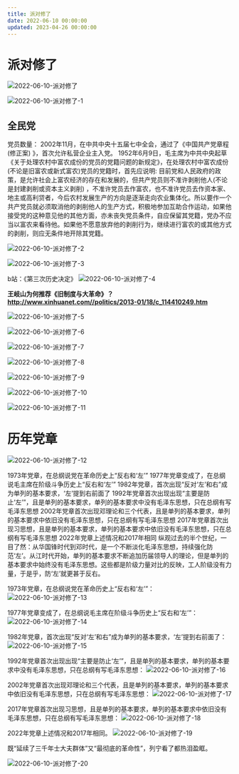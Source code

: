```yaml
---
title: 派对修了
date: 2022-06-10 00:00:00
updated: 2023-04-26 00:00:00
---
```


# 派对修了
![2022-06-10-派对修了](assets/2022-06-10-派对修了.jpeg)

![2022-06-10-派对修了-1](assets/2022-06-10-派对修了-1.jpeg)

## 全民党
党员数量：
2002年11月，在中共中央十五届七中全会，通过了《中国共产党章程(修正案) 》，首次允许私营企业主入党。
1952年6月9日，毛主席为中共中央起草《关于处理农村中富农成份的党员的党籍问题的新规定》，在处理农村中富农成份 (不论是旧富农或新式富农)党员的党籍时，首先应说明: 目前党和人民政府的政策，是允许社会上富农经济的存在和发展的，但共产党员则不准许剥削他人(不论是封建剥削或资本主义剥削) ，不准许党员去作富农，也不准许党员去作资本家、地主或高利贷者，今后农村发展生产的方向是逐渐走向农业集体化。所以要作一个共产党员就必须取消他的剥削他人的生产方式，积极地参加互助合作运动，如果他接受党的这种意见他的其他方面，亦未丧失党员条件，自应保留其党籍，党办不应当以富农来看待他。如果他不愿意放弃他的剥削行为，继续进行富农的或其他方式的剥削，则应无条件地开除其党籍。

![2022-06-10-派对修了-2](assets/2022-06-10-派对修了-2.png)

![2022-06-10-派对修了-3](assets/2022-06-10-派对修了-3.jpeg)

b站：《第三次历史决定》
![2022-06-10-派对修了-4](assets/2022-06-10-派对修了-4.png)

**王岐山为何推荐《旧制度与大革命》？**
**http://www.xinhuanet.com//politics/2013-01/18/c_114410249.htm**

![2022-06-10-派对修了-5](assets/2022-06-10-派对修了-5.png)

![2022-06-10-派对修了-6](assets/2022-06-10-派对修了-6.png)

![2022-06-10-派对修了-7](assets/2022-06-10-派对修了-7.jpeg)

![2022-06-10-派对修了-8](assets/2022-06-10-派对修了-8.jpeg)

![2022-06-10-派对修了-9](assets/2022-06-10-派对修了-9.jpeg)

![2022-06-10-派对修了-10](assets/2022-06-10-派对修了-10.jpeg)

![2022-06-10-派对修了-11](assets/2022-06-10-派对修了-11.jpeg)

# 历年党章

![2022-06-10-派对修了-12](assets/2022-06-10-派对修了-12.jpeg)

1973年党章，在总纲说党在革命历史上“反右和‘左’”
1977年党章变成了，在总纲说毛主席在阶级斗争历史上“反右和‘左’”
1982年党章，首次出现“反对‘左’和右”成为单列的基本要求，‘左’提到右前面了
1992年党章首次出现出现“主要是防止‘左’”，且是单列的基本要求，单列的基本要求中没有毛泽东思想，只在总纲有写毛泽东思想
2002年党章首次出现邓理论和三个代表，且是单列的基本要求，单列的基本要求中依旧没有毛泽东思想，只在总纲有写毛泽东思想
2017年党章首次出现习思想，且是单列的基本要求，单列的基本要求中依旧没有毛泽东思想，只在总纲有写毛泽东思想
2022年党章上述情况和2017年相同
纵观过去的半个世纪，一目了然：从华国锋时代到邓时代，是一个不断淡化毛泽东思想，持续强化防范‘左’。从江时代开始，单列的基本要求不断追加历届领导人的理论，但是单列的基本要求中始终没有毛泽东思想。这些都是阶级力量对比的反映，工人阶级没有力量，于是乎，防‘左’就更甚于反右。

1973年党章，在总纲说党在革命历史上“反右和‘左’”：
![2022-06-10-派对修了-13](assets/2022-06-10-派对修了-13.png)

1977年党章变成了，在总纲说毛主席在阶级斗争历史上“反右和‘左’”：
![2022-06-10-派对修了-14](assets/2022-06-10-派对修了-14.png)

1982年党章，首次出现“反对‘左’和右”成为单列的基本要求，‘左’提到右前面了：
![2022-06-10-派对修了-15](assets/2022-06-10-派对修了-15.png)

1992年党章首次出现出现“主要是防止‘左’”，且是单列的基本要求，单列的基本要求中没有毛泽东思想，只在总纲有写毛泽东思想：
![2022-06-10-派对修了-16](assets/2022-06-10-派对修了-16.png)

2002年党章首次出现邓理论和三个代表，且是单列的基本要求，单列的基本要求中依旧没有毛泽东思想，只在总纲有写毛泽东思想：
![2022-06-10-派对修了-17](assets/2022-06-10-派对修了-17.png)

2017年党章首次出现习思想，且是单列的基本要求，单列的基本要求中依旧没有毛泽东思想，只在总纲有写毛泽东思想：
![2022-06-10-派对修了-18](assets/2022-06-10-派对修了-18.png)

2022年党章上述情况和2017年相同。
![2022-06-10-派对修了-19](assets/2022-06-10-派对修了-19.jpeg)

既“延续了三千年士大夫群体”又“最彻底的革命性”，列宁看了都热泪盈眶。

![2022-06-10-派对修了-20](assets/2022-06-10-派对修了-20.jpeg)

